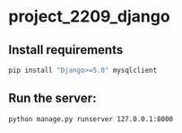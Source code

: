 # project_2209_django


## Install requirements

```bash
pip install "Django>=5.0" mysqlclient
```


## Run the server:
```bash
python manage.py runserver 127.0.0.1:8000
```
